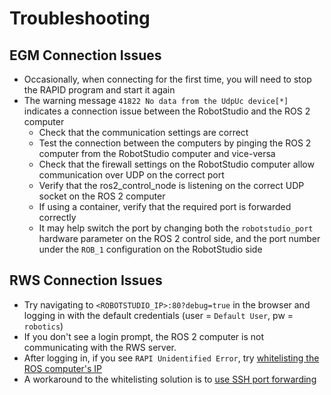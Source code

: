 # Troubleshooting

## EGM Connection Issues
 - Occasionally, when connecting for the first time, you will need to stop the RAPID program and start it again
 - The warning message `41822 No data from the UdpUc device[*]` indicates a connection issue between the RobotStudio and the ROS 2 computer
    - Check that the communication settings are correct
    - Test the connection between the computers by pinging the ROS 2 computer from the RobotStudio computer and vice-versa
    - Check that the firewall settings on the RobotStudio computer allow communication over UDP on the correct port
    - Verify that the ros2_control_node is listening on the correct UDP socket on the ROS 2 computer
    - If using a container, verify that the required port is forwarded correctly
    - It may help switch the port by changing both the `robotstudio_port` hardware parameter on the ROS 2 control side, and the port number under the `ROB_1` configuration on the RobotStudio side

## RWS Connection Issues
 - Try navigating to `<ROBOTSTUDIO_IP>:80?debug=true` in the browser and logging in with the default credentials (user = `Default User`, pw = `robotics`)
 - If you don't see a login prompt, the ROS 2 computer is not communicating with the RWS server.
 - After logging in, if you see `RAPI Unidentified Error`, try [whitelisting the ROS computer's IP](./NetworkingConfiguration.md#adding-the-local-computer-to-the-virtual-controller-whitelist)
 - A workaround to the whitelisting solution is to [use SSH port forwarding](./NetworkingConfiguration.md#configuring-ssh-port-forwarding)
